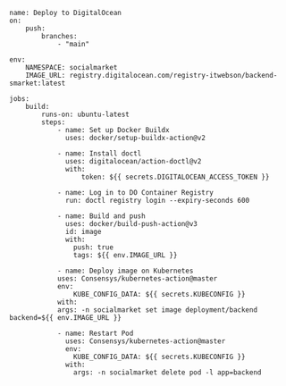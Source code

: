     name: Deploy to DigitalOcean
    on:
	    push:
		    branches:
	    		- "main"
    
    env:
	    NAMESPACE: socialmarket
	    IMAGE_URL: registry.digitalocean.com/registry-itwebson/backend-smarket:latest
   
    jobs:
	    build:
		    runs-on: ubuntu-latest
		    steps:
			    - name: Set up Docker Buildx
				  uses: docker/setup-buildx-action@v2

			    - name: Install doctl
			      uses: digitalocean/action-doctl@v2
			      with:
					  token: ${{ secrets.DIGITALOCEAN_ACCESS_TOKEN }}
    
			    - name: Log in to DO Container Registry
			      run: doctl registry login --expiry-seconds 600
			  
			    - name: Build and push
				  uses: docker/build-push-action@v3
			      id: image
			      with:
				    push: true
				    tags: ${{ env.IMAGE_URL }}
    
			    - name: Deploy image on Kubernetes
			    uses: Consensys/kubernetes-action@master
			    env:
				    KUBE_CONFIG_DATA: ${{ secrets.KUBECONFIG }}
			    with:
			    args: -n socialmarket set image deployment/backend backend=${{ env.IMAGE_URL }}
 
			    - name: Restart Pod
				  uses: Consensys/kubernetes-action@master
				  env:
				    KUBE_CONFIG_DATA: ${{ secrets.KUBECONFIG }}
				  with:
				    args: -n socialmarket delete pod -l app=backend
